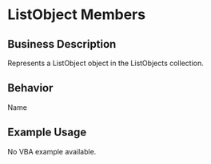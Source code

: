 # ListObject Members

## Business Description
Represents a ListObject object in the ListObjects collection.

## Behavior
Name

## Example Usage
No VBA example available.